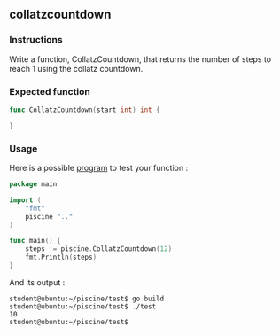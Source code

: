 ## collatzcountdown

### Instructions

Write a function, CollatzCountdown, that returns the number of steps to reach 1 using the collatz countdown.

### Expected function

```go
func CollatzCountdown(start int) int {

}
```

### Usage

Here is a possible [program](TODO-LINK) to test your function :

```go
package main

import (
	"fmt"
	piscine ".."
)

func main() {
	steps := piscine.CollatzCountdown(12)
	fmt.Println(steps)
}
```

And its output :

```console
student@ubuntu:~/piscine/test$ go build
student@ubuntu:~/piscine/test$ ./test
10
student@ubuntu:~/piscine/test$
```
